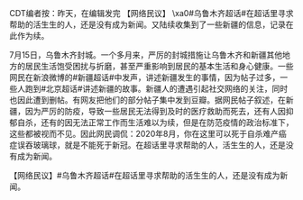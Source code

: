CDT编者按：昨天，在编辑发完 【网络民议】 \xa0#乌鲁木齐超话#在超话里寻求帮助的活生生的人，还是没有成为新闻。又陆续收集到了一些新疆的信息，记录在此作为续。

7月15日，乌鲁木齐封城。一个多月来，严厉的封城措施让乌鲁木齐和新疆其他地方的居民生活饱受困扰与折磨，甚至严重影响到居民的基本生活和身心健康。一些网民在新浪微博的#新疆超话#中发声，讲述新疆发生的事情，因为帖子过多，一些人跑到#北京超话#讲述新疆的故事。新疆人的遭遇引起社交网络的关注，同时也因此遭到删帖。有网友把他们的部分帖子集中发到豆瓣。据网民帖子叙述，在新疆，因为严厉的防疫，导致一些居民无法得到及时的医疗救助而死去，还有人因抑郁自杀，还有的因无法正常工作而生活难以为续，但是在防范疫情的政治标准下，这些都被视而不见。因此网民调侃：2020年8月，你在这里可以死于自杀难产癌症误吞玻璃球，就是不能死于新冠。在超话里寻求帮助的人，活生生的人，还是没有成为新闻。           

【网络民议】#乌鲁木齐超话#在超话里寻求帮助的活生生的人，还是没有成为新闻。 
